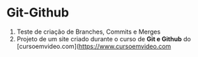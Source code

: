# Git-Github
 1. Teste de criação de Branches, Commits e Merges
 2. Projeto de um site criado durante o curso de **Git e Github** do [cursoemvideo.com](https://www.cursoemvideo.com 
